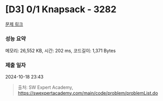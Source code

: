 # [D3] 0/1 Knapsack - 3282 

[문제 링크](https://swexpertacademy.com/main/code/problem/problemDetail.do?contestProbId=AWBJAVpqrzQDFAWr) 

### 성능 요약

메모리: 26,552 KB, 시간: 202 ms, 코드길이: 1,371 Bytes

### 제출 일자

2024-10-18 23:43



> 출처: SW Expert Academy, https://swexpertacademy.com/main/code/problem/problemList.do